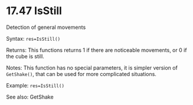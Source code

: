 # 17.47 IsStill 

Detection of general movements 

Syntax: `res=IsStill()` 

Returns: This functions returns 1 if there are noticeable movements, or 0 if the cube is still. 

Notes: This function has no special parameters, it is simpler version of `GetShake()`, that can be used for more complicated situations. 

Example: `res=IsStill()` 

See also: GetShake


